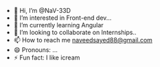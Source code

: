 - 👋 Hi, I’m @NaV-33D
- 👀 I’m interested in Front-end dev...
- 🌱 I’m currently learning Angular
- 💞️ I’m looking to collaborate on Internships..
- 📫 How to reach me naveedsayed88@gmail.com
- 😄 Pronouns: ...
- ⚡ Fun fact: I like icream

<!---
NaV-33D/NaV-33D is a ✨ special ✨ repository because its `README.md` (this file) appears on your GitHub profile.
You can click the Preview link to take a look at your changes.
--->
